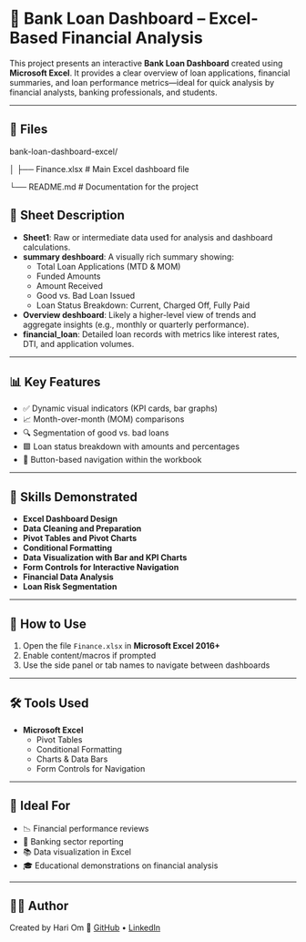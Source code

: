 # 🏦 Bank Loan Dashboard – Excel-Based Financial Analysis

This project presents an interactive **Bank Loan Dashboard** created using **Microsoft Excel**. It provides a clear overview of loan applications, financial summaries, and loan performance metrics—ideal for quick analysis by financial analysts, banking professionals, and students.

---

## 📁 Files 
bank-loan-dashboard-excel/

│ ├── Finance.xlsx # Main Excel dashboard file 

└── README.md # Documentation for the project

## 🧾 Sheet Description 

- **Sheet1**: Raw or intermediate data used for analysis and dashboard calculations.
- **summary deshboard**: A visually rich summary showing:
  - Total Loan Applications (MTD & MOM)
  - Funded Amounts
  - Amount Received
  - Good vs. Bad Loan Issued
  - Loan Status Breakdown: Current, Charged Off, Fully Paid
- **Overview deshboard**: Likely a higher-level view of trends and aggregate insights (e.g., monthly or quarterly performance).
- **financial_loan**: Detailed loan records with metrics like interest rates, DTI, and application volumes.

---

## 📊 Key Features

- ✅ Dynamic visual indicators (KPI cards, bar graphs)
- 📈 Month-over-month (MOM) comparisons
- 🔍 Segmentation of good vs. bad loans
- 🟩 Loan status breakdown with amounts and percentages
- 🔁 Button-based navigation within the workbook

---

## 🧠 Skills Demonstrated

- **Excel Dashboard Design**
- **Data Cleaning and Preparation**
- **Pivot Tables and Pivot Charts**
- **Conditional Formatting**
- **Data Visualization with Bar and KPI Charts**
- **Form Controls for Interactive Navigation**
- **Financial Data Analysis**
- **Loan Risk Segmentation**

---

## 🔧 How to Use

1. Open the file `Finance.xlsx` in **Microsoft Excel 2016+**
2. Enable content/macros if prompted
3. Use the side panel or tab names to navigate between dashboards

---

## 🛠 Tools Used

- **Microsoft Excel**
  - Pivot Tables
  - Conditional Formatting
  - Charts & Data Bars
  - Form Controls for Navigation

---

## 📌 Ideal For

- 📉 Financial performance reviews
- 🏦 Banking sector reporting
- 📚 Data visualization in Excel
- 🎓 Educational demonstrations on financial analysis

---

## 🧑‍💻 Author

Created by Hari Om 
🔗 [GitHub](https://github.com/Hari99-ai) • [LinkedIn](https://www.linkedin.com/in/hari-om-066368270?utm_source=share&utm_campaign=share_via&utm_content=profile&utm_medium=android_app)

